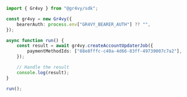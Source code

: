 <!-- Start SDK Example Usage [usage] -->
```typescript
import { Gr4vy } from "@gr4vy/sdk";

const gr4vy = new Gr4vy({
    bearerAuth: process.env["GR4VY_BEARER_AUTH"] ?? "",
});

async function run() {
    const result = await gr4vy.createAccountUpdaterJob({
        paymentMethodIds: ["88e8fffc-c40a-4d66-83ff-49739007c7a2"],
    });

    // Handle the result
    console.log(result);
}

run();

```
<!-- End SDK Example Usage [usage] -->